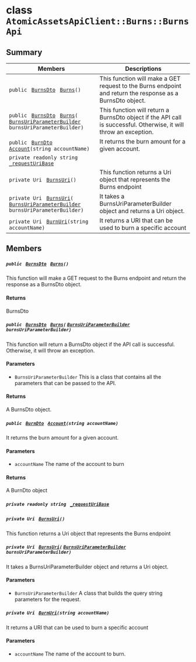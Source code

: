 # class `AtomicAssetsApiClient::Burns::BurnsApi` 

## Summary

 Members                                | Descriptions                                
----------------------------------------|---------------------------------------------
`public ` [`BurnsDto`](AtomicAssetsApiClient--Burns--BurnsDto.md)` ` [`Burns`](#class_atomic_assets_api_client_1_1_burns_1_1_burns_api_1a2e4454210656355fc68d2fd454cf75ad)`()` | This function will make a GET request to the Burns endpoint and return the response as a BurnsDto object.
`public ` [`BurnsDto`](AtomicAssetsApiClient--Burns--BurnsDto.md)` ` [`Burns`](#class_atomic_assets_api_client_1_1_burns_1_1_burns_api_1a7f8383ecd99252b57d68ee3fe1372aac)`(` [`BurnsUriParameterBuilder`](AtomicAssetsApiClient--Burns--BurnsUriParameterBuilder.md)` burnsUriParameterBuilder)` | This function will return a BurnsDto object if the API call is successful. Otherwise, it will throw an exception.
`public ` [`BurnDto`](AtomicAssetsApiClient--Burns--BurnDto.md)` ` [`Account`](#class_atomic_assets_api_client_1_1_burns_1_1_burns_api_1a477590800625fbc1d4087ee8aec5350b)`(string accountName)` | It returns the burn amount for a given account.
`private readonly string ` [`_requestUriBase`](#class_atomic_assets_api_client_1_1_burns_1_1_burns_api_1a1854c4909a1013a684af16fb52e8a387) | 
`private Uri ` [`BurnsUri`](#class_atomic_assets_api_client_1_1_burns_1_1_burns_api_1ab7e0279e9f4a23c75ec9cd452b1cec78)`()` | This function returns a Uri object that represents the Burns endpoint
`private Uri ` [`BurnsUri`](#class_atomic_assets_api_client_1_1_burns_1_1_burns_api_1a72a4a0af9ef4fa0f42ca09627055ca9e)`(` [`BurnsUriParameterBuilder`](AtomicAssetsApiClient--Burns--BurnsUriParameterBuilder.md)` burnsUriParameterBuilder)` | It takes a BurnsUriParameterBuilder object and returns a Uri object.
`private Uri ` [`BurnUri`](#class_atomic_assets_api_client_1_1_burns_1_1_burns_api_1a4b9fa036cab638a320616ffc440c6eb3)`(string accountName)` | It returns a URI that can be used to burn a specific account

## Members

##### `public ` [`BurnsDto`](AtomicAssetsApiClient--Burns--BurnsDto.md)` ` [`Burns`](#class_atomic_assets_api_client_1_1_burns_1_1_burns_api_1a2e4454210656355fc68d2fd454cf75ad)`()` 

This function will make a GET request to the Burns endpoint and return the response as a BurnsDto object.

#### Returns
BurnsDto

##### `public ` [`BurnsDto`](AtomicAssetsApiClient--Burns--BurnsDto.md)` ` [`Burns`](#class_atomic_assets_api_client_1_1_burns_1_1_burns_api_1a7f8383ecd99252b57d68ee3fe1372aac)`(` [`BurnsUriParameterBuilder`](AtomicAssetsApiClient--Burns--BurnsUriParameterBuilder.md)` burnsUriParameterBuilder)` 

This function will return a BurnsDto object if the API call is successful. Otherwise, it will throw an exception.

#### Parameters
* `BurnsUriParameterBuilder` This is a class that contains all the parameters that can be passed to the API.

#### Returns
A BurnsDto object.

##### `public ` [`BurnDto`](AtomicAssetsApiClient--Burns--BurnDto.md)` ` [`Account`](#class_atomic_assets_api_client_1_1_burns_1_1_burns_api_1a477590800625fbc1d4087ee8aec5350b)`(string accountName)` 

It returns the burn amount for a given account.

#### Parameters
* `accountName` The name of the account to burn

#### Returns
A BurnDto object

##### `private readonly string ` [`_requestUriBase`](#class_atomic_assets_api_client_1_1_burns_1_1_burns_api_1a1854c4909a1013a684af16fb52e8a387) 

##### `private Uri ` [`BurnsUri`](#class_atomic_assets_api_client_1_1_burns_1_1_burns_api_1ab7e0279e9f4a23c75ec9cd452b1cec78)`()` 

This function returns a Uri object that represents the Burns endpoint

##### `private Uri ` [`BurnsUri`](#class_atomic_assets_api_client_1_1_burns_1_1_burns_api_1a72a4a0af9ef4fa0f42ca09627055ca9e)`(` [`BurnsUriParameterBuilder`](AtomicAssetsApiClient--Burns--BurnsUriParameterBuilder.md)` burnsUriParameterBuilder)` 

It takes a BurnsUriParameterBuilder object and returns a Uri object.

#### Parameters
* `BurnsUriParameterBuilder` A class that builds the query string parameters for the request.

##### `private Uri ` [`BurnUri`](#class_atomic_assets_api_client_1_1_burns_1_1_burns_api_1a4b9fa036cab638a320616ffc440c6eb3)`(string accountName)` 

It returns a URI that can be used to burn a specific account

#### Parameters
* `accountName` The name of the account to burn.

